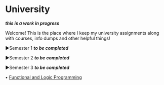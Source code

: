 # University

***this is a work in progress***

Welcome! This is the place where I keep my university assignments along with courses, info dumps and other helpful things!

▶Semester 1 ***to be completed***

▶Semester 2 ***to be completed*** 

▶Semester 3 ***to be completed*** 
 
 • [Functional and Logic Programming](https://github.com/913-Diaconu-Ana/University/tree/main/Semester%203/Functional%20and%20Logic%20Programming)
